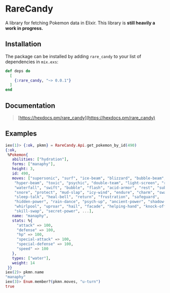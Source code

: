 # RareCandy

A library for fetching Pokemon data in Elixir. This library is **still heavily a work in progress.**

## Installation

The package can be installed by adding `rare_candy` to your
list of dependencies in `mix.exs`:

```elixir
def deps do
  [
    {:rare_candy, "~> 0.0.1"}
  ]
end
```

## Documentation

> [https://hexdocs.pm/rare_candy](https://hexdocs.pm/rare_candy)

## Examples

```elixir
iex(1)> {:ok, pkmn} = RareCandy.Api.get_pokemon_by_id(490)
{:ok,
 %Pokemon{
   abilities: ["hydration"],
   forms: ["manaphy"],
   height: 3,
   id: 490,
   moves: ["supersonic", "surf", "ice-beam", "blizzard", "bubble-beam",
    "hyper-beam", "toxic", "psychic", "double-team", "light-screen", "reflect",
    "waterfall", "swift", "bubble", "flash", "acid-armor", "rest", "substitute",
    "snore", "protect", "mud-slap", "icy-wind", "endure", "charm", "swagger",
    "sleep-talk", "heal-bell", "return", "frustration", "safeguard",
    "hidden-power", "rain-dance", "psych-up", "ancient-power", "shadow-ball",
    "whirlpool", "uproar", "hail", "facade", "helping-hand", "knock-off",
    "skill-swap", "secret-power", ...],
   name: "manaphy",
   stats: %{
     "attack" => 100,
     "defense" => 100,
     "hp" => 100,
     "special-attack" => 100,
     "special-defense" => 100,
     "speed" => 100
   },
   types: ["water"],
   weight: 14
 }}
iex(2)> pkmn.name
"manaphy"
iex(3)> Enum.member?(pkmn.moves, "u-turn")
true
```
